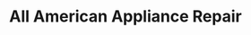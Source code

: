 ---
title: "All American Appliance Repair"
url: /georgetown/all-american-appliance-repair/
shop: shop
---